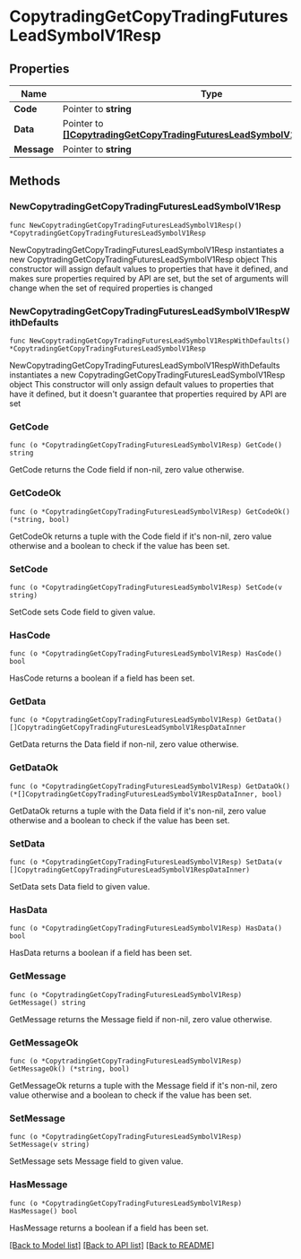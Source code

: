 # CopytradingGetCopyTradingFuturesLeadSymbolV1Resp

## Properties

Name | Type | Description | Notes
------------ | ------------- | ------------- | -------------
**Code** | Pointer to **string** |  | [optional] 
**Data** | Pointer to [**[]CopytradingGetCopyTradingFuturesLeadSymbolV1RespDataInner**](CopytradingGetCopyTradingFuturesLeadSymbolV1RespDataInner.md) |  | [optional] 
**Message** | Pointer to **string** |  | [optional] 

## Methods

### NewCopytradingGetCopyTradingFuturesLeadSymbolV1Resp

`func NewCopytradingGetCopyTradingFuturesLeadSymbolV1Resp() *CopytradingGetCopyTradingFuturesLeadSymbolV1Resp`

NewCopytradingGetCopyTradingFuturesLeadSymbolV1Resp instantiates a new CopytradingGetCopyTradingFuturesLeadSymbolV1Resp object
This constructor will assign default values to properties that have it defined,
and makes sure properties required by API are set, but the set of arguments
will change when the set of required properties is changed

### NewCopytradingGetCopyTradingFuturesLeadSymbolV1RespWithDefaults

`func NewCopytradingGetCopyTradingFuturesLeadSymbolV1RespWithDefaults() *CopytradingGetCopyTradingFuturesLeadSymbolV1Resp`

NewCopytradingGetCopyTradingFuturesLeadSymbolV1RespWithDefaults instantiates a new CopytradingGetCopyTradingFuturesLeadSymbolV1Resp object
This constructor will only assign default values to properties that have it defined,
but it doesn't guarantee that properties required by API are set

### GetCode

`func (o *CopytradingGetCopyTradingFuturesLeadSymbolV1Resp) GetCode() string`

GetCode returns the Code field if non-nil, zero value otherwise.

### GetCodeOk

`func (o *CopytradingGetCopyTradingFuturesLeadSymbolV1Resp) GetCodeOk() (*string, bool)`

GetCodeOk returns a tuple with the Code field if it's non-nil, zero value otherwise
and a boolean to check if the value has been set.

### SetCode

`func (o *CopytradingGetCopyTradingFuturesLeadSymbolV1Resp) SetCode(v string)`

SetCode sets Code field to given value.

### HasCode

`func (o *CopytradingGetCopyTradingFuturesLeadSymbolV1Resp) HasCode() bool`

HasCode returns a boolean if a field has been set.

### GetData

`func (o *CopytradingGetCopyTradingFuturesLeadSymbolV1Resp) GetData() []CopytradingGetCopyTradingFuturesLeadSymbolV1RespDataInner`

GetData returns the Data field if non-nil, zero value otherwise.

### GetDataOk

`func (o *CopytradingGetCopyTradingFuturesLeadSymbolV1Resp) GetDataOk() (*[]CopytradingGetCopyTradingFuturesLeadSymbolV1RespDataInner, bool)`

GetDataOk returns a tuple with the Data field if it's non-nil, zero value otherwise
and a boolean to check if the value has been set.

### SetData

`func (o *CopytradingGetCopyTradingFuturesLeadSymbolV1Resp) SetData(v []CopytradingGetCopyTradingFuturesLeadSymbolV1RespDataInner)`

SetData sets Data field to given value.

### HasData

`func (o *CopytradingGetCopyTradingFuturesLeadSymbolV1Resp) HasData() bool`

HasData returns a boolean if a field has been set.

### GetMessage

`func (o *CopytradingGetCopyTradingFuturesLeadSymbolV1Resp) GetMessage() string`

GetMessage returns the Message field if non-nil, zero value otherwise.

### GetMessageOk

`func (o *CopytradingGetCopyTradingFuturesLeadSymbolV1Resp) GetMessageOk() (*string, bool)`

GetMessageOk returns a tuple with the Message field if it's non-nil, zero value otherwise
and a boolean to check if the value has been set.

### SetMessage

`func (o *CopytradingGetCopyTradingFuturesLeadSymbolV1Resp) SetMessage(v string)`

SetMessage sets Message field to given value.

### HasMessage

`func (o *CopytradingGetCopyTradingFuturesLeadSymbolV1Resp) HasMessage() bool`

HasMessage returns a boolean if a field has been set.


[[Back to Model list]](../README.md#documentation-for-models) [[Back to API list]](../README.md#documentation-for-api-endpoints) [[Back to README]](../README.md)


